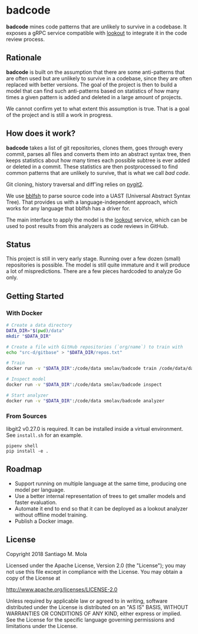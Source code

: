
# badcode

**badcode** mines code patterns that are unlikely to survive in a codebase. It exposes a gRPC service compatible with [lookout](https://github.com/src-d/lookout) to integrate it in the code review process.

## Rationale

**badcode** is built on the assumption that there are some anti-patterns that are often used but are unlikely to survive in a codebase, since they are often replaced with better versions. The goal of the project is then to build a model that can find such anti-patterns based on statistics of how many times a given pattern is added and deleted in a large amount of projects.

We cannot confirm yet to what extent this assumption is true. That is a goal of the project and is still a work in progress.

## How does it work?

**badcode** takes a list of git repositories, clones them, goes through every commit, parses all files and converts them into an abstract syntax tree, then keeps statistics about how many times each possible subtree is ever added or deleted in a commit. These statistics are then postprocessed to find common patterns that are unlikely to survive, that is what we call _bad code_.

Git cloning, history traversal and diff'ing relies on [pygit2](https://www.pygit2.org/).

We use [bblfsh](https://doc.bblf.sh/) to parse source code into a UAST (Universal Abstract Syntax Tree). That provides us with a language-independent approach, which works for any language that bblfsh has a driver for.

The main interface to apply the model is the [lookout](https://github.com/src-d/lookout) service, which can be used to post results from this analyzers as code reviews in GitHub.

## Status

This project is still in very early stage. Running over a few dozen (small) repositories is possible. The model is still quite immature and it will produce a lot of mispredictions. There are a few pieces hardcoded to analyze Go only.

## Getting Started

### With Docker

```bash
# Create a data directory
DATA_DIR="$(pwd)/data"
mkdir "$DATA_DIR"

# Create a file with GitHub repositories (`org/name`) to train with
echo "src-d/gitbase" > "$DATA_DIR/repos.txt"

# Train
docker run -v "$DATA_DIR":/code/data smolav/badcode train /code/data/data/repos.txt

# Inspect model
docker run -v "$DATA_DIR":/code/data smolav/badcode inspect

# Start analyzer
docker run -v "$DATA_DIR":/code/data smolav/badcode analyzer
```

### From Sources

libgit2 v0.27.0 is required. It can be installed inside a virtual environment. See `install.sh` for an example.

```
pipenv shell
pip install -e .
```

## Roadmap

- Support running on multiple language at the same time, producing one model per language.
- Use a better internal representation of trees to get smaller models and faster evaluation.
- Automate it end to end so that it can be deployed as a lookout analyzer without offline model training.
- Publish a Docker image.

## License

Copyright 2018 Santiago M. Mola

Licensed under the Apache License, Version 2.0 (the "License");
you may not use this file except in compliance with the License.
You may obtain a copy of the License at

http://www.apache.org/licenses/LICENSE-2.0

Unless required by applicable law or agreed to in writing, software
distributed under the License is distributed on an "AS IS" BASIS,
WITHOUT WARRANTIES OR CONDITIONS OF ANY KIND, either express or implied.
See the License for the specific language governing permissions and
limitations under the License.
